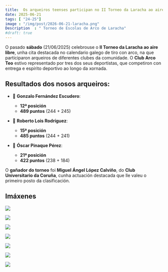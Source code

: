 ```yaml
---
title:  Os arqueiros teenses participan no II Torneo da Laracha ao aire libre
date: 2025-06-21
tags: [ "24-25"]
image : "/img/post/2026-06-21-laracha.png"
Description  : " Torneo de Escolas de Arco de Laracha"
#draft: true 
---
```

O pasado **sábado**  (21/06/2025) celebrouse o **II Torneo da Laracha ao aire libre**, unha cita destacada no calendario galego de tiro con arco, na que participaron arqueiros de diferentes clubes da comunidade. O **Club Arco Teo** estivo representado por tres dos seus deportistas, que competiron con entrega e espírito deportivo ao longo da xornada.

## Resultados dos nosos arqueiros:

- 🎯 **Gonzalo Fernández Escudero**:  
  - **12ª posición**  
  - **489 puntos** (244 + 245)

- 🎯 **Roberto Lois Rodríguez**:  
  - **15ª posición**  
  - **485 puntos** (244 + 241)

- 🎯 **Óscar Pinaque Pérez**:  
  - **21ª posición**  
  - **422 puntos** (238 + 184)

O **gañador do torneo** foi **Miguel Ángel López Calviño**, do **Club Universitario da Coruña**, cunha actuación destacada que lle valeu o primeiro posto da clasificación.



## Imáxenes

![](../2025-06-21-laracha-aire-libre/01.jpeg)


![](../2025-06-21-laracha-aire-libre/02.jpeg)

![](../2025-06-21-laracha-aire-libre/03.jpeg)

![](../2025-06-21-laracha-aire-libre/04.jpeg)

![](../2025-06-21-laracha-aire-libre/05.jpeg)


![](../2025-06-21-laracha-aire-libre/06.jpeg)

![](../2025-06-21-laracha-aire-libre/07.jpeg)

 

<!-- 

![](../2025-02-22-adarve-social/05.jpeg)

![](../2025-02-22-adarve-social/06.jpeg)

![](../2025-02-22-adarve-social/06_.jpeg)

![](../2025-02-22-adarve-social/07.jpeg)

![](../2025-02-22-adarve-social/07_.jpeg)

![](../2025-02-22-adarve-social/08.jpeg)

![](../2025-02-22-adarve-social/09.jpeg)

![](../2025-02-22-adarve-social/10.jpeg)

![](../2025-02-22-adarve-social/11.jpeg)

![](../2025-02-22-adarve-social/11_.jpeg)

![](../2025-02-22-adarve-social/12.jpeg)

![](../2025-02-22-adarve-social/13.jpeg)

![](../2025-02-22-adarve-social/14.jpeg)

![](../2025-02-22-adarve-social/15.jpeg)

![](../2025-02-22-adarve-social/16.jpeg)


![](../2025-02-22-adarve-social/17.jpeg)

![](../2025-02-22-adarve-social/18.jpeg)

![](../2025-02-22-adarve-social/19.jpeg)

![](../2025-02-22-adarve-social/20.jpeg)

-->